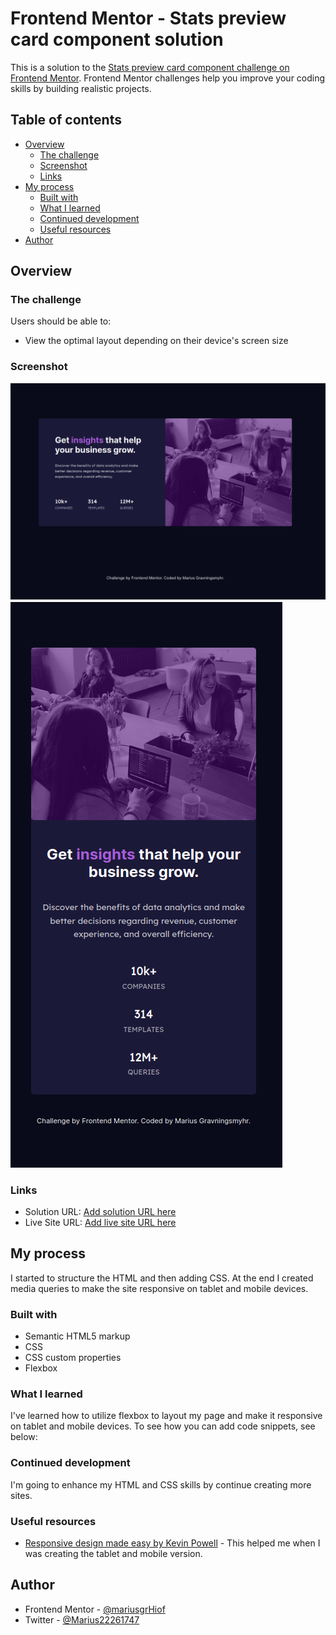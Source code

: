 # Frontend Mentor - Stats preview card component solution

This is a solution to the [Stats preview card component challenge on Frontend Mentor](https://www.frontendmentor.io/challenges/stats-preview-card-component-8JqbgoU62). Frontend Mentor challenges help you improve your coding skills by building realistic projects.

## Table of contents

- [Overview](#overview)
  - [The challenge](#the-challenge)
  - [Screenshot](#screenshot)
  - [Links](#links)
- [My process](#my-process)
  - [Built with](#built-with)
  - [What I learned](#what-i-learned)
  - [Continued development](#continued-development)
  - [Useful resources](#useful-resources)
- [Author](#author)

## Overview

### The challenge

Users should be able to:

- View the optimal layout depending on their device's screen size

### Screenshot

![Desktop layout](./desktop.png)
![Mobile layout](./mobile.png)

### Links

- Solution URL: [Add solution URL here](https://github.com/mariusgrHiof/stats-preview-card-component-main)
- Live Site URL: [Add live site URL here](https://pedantic-curie-0c2db6.netlify.app/)

## My process

I started to structure the HTML and then adding CSS. At the end I created media queries to make the site responsive on tablet and mobile devices.

### Built with

- Semantic HTML5 markup
- CSS
- CSS custom properties
- Flexbox

### What I learned

I've learned how to utilize flexbox to layout my page and make it responsive on tablet and mobile devices.
To see how you can add code snippets, see below:

### Continued development

I'm going to enhance my HTML and CSS skills by continue creating more sites.

### Useful resources

- [Responsive design made easy by Kevin Powell](https://www.youtube.com/watch?v=bn-DQCifeQQ) - This helped me when I was creating the tablet and mobile version.

## Author

- Frontend Mentor - [@mariusgrHiof](https://www.frontendmentor.io/profile/mariusgrHiof)
- Twitter - [@Marius22261747](https://www.twitter.com/Marius22261747)

